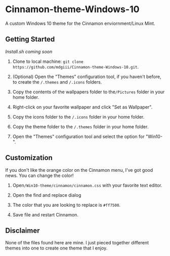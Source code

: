 # Cinnamon-theme-Windows-10

A custom Windows 10 theme for the Cinnamon enviornment/Linux Mint.

## Getting Started

*Install.sh coming soon*

1. Clone to local machine: `git clone https://github.com/mdgiii/Cinnamon-theme-Windows-10.git`.

2. (Optional) Open the "Themes" configuration tool, if you haven't before, to create the `/.themes` and `/.icons` folders.

2. Copy the contents of the wallpapers folder to the`/Pictures` folder in your home folder.

3. Right-click on your favorite wallpaper and click "Set as Wallpaper".

4. Copy the icons folder to the `/.icons` folder in your home folder.

5. Copy the theme folder to the `/.themes` folder in your home folder.

6. Open the "Themes" configuration tool and select the option for "Win10-".

## Customization

If you don't like the orange color on the Cinnamon menu, I've got good news. You can change the color!

1. Open`/Win10-theme/cinnamon/cinnamon.css` with your favorite text editor.

2. Open the find and replace dialog

3. The color that you are looking to replace is `#ff7500`.

4. Save file and restart Cinnamon.

## Disclaimer

None of the files found here are mine. I just pieced together different themes into one to create one theme that I enjoy.
